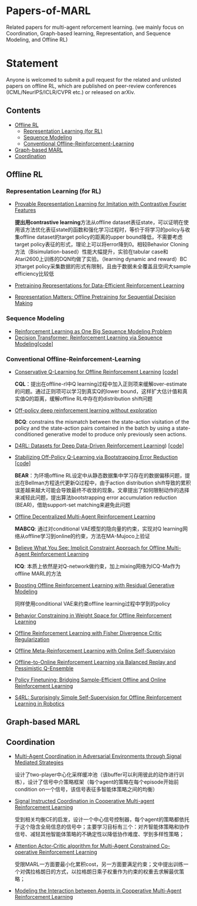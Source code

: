 # Papers-of-MARL

Related papers for multi-agent reforcement learning. (we mainly focus on Coordination, Graph-based learning, Representation, and Sequence Modeling, and Offline RL)

# Statement

Anyone is welcomed to submit a pull request for the related and unlisted papers on offline RL, which are published on peer-review conferences (ICML/NeurIPS/ICLR/CVPR etc.) or released on arXiv.


## Contents
- [Offline RL](#offline-rl)
  * [Representation Learning (for RL)](#representation-learning--for-rl)
  * [Sequence Modeling](#sequence-modeling)
  * [Conventional Offline-Reinforcement-Learning](#conventional-offline-reinforcement-learning)
- [Graph-based MARL](#graph-based-marl)
- [Coordination](#coordination)

## Offline RL

### Representation Learning (for RL)

- [Provable Representation Learning for Imitation with Contrastive Fourier Features](https://arxiv.org/pdf/2105.12272.pdf)  

  **提出用contrastive learning**方法从offline dataset表征state，可以证明在使用该方法优化表征state的函数和强化学习过程时，等价于将学习的policy与收集offline dataset的target policy的距离的upper bound降低，不需要考虑target policy表征的形式，理论上可以将error降到0。相较Behavior Cloning方法（Bisimulation-based）性能大幅提升，实验在tabular case和Atari2600上训练的DQN均做了实验。（learning dynamic and reward）BC对target policy采集数据的形式有限制，且由于数据未全覆盖且空间大sample efficiency比较低  
  
- [Pretraining Representations for Data-Efficient
Reinforcement Learning](https://arxiv.org/pdf/2106.04799.pdf)  

- [Representation Matters: Offline Pretraining for Sequential Decision Making](https://arxiv.org/pdf/2102.05815.pdf)  


### Sequence Modeling

- [Reinforcement Learning as One Big Sequence Modeling Problem](https://arxiv.org/pdf/2106.02039.pdf)
- [Decision Transformer: Reinforcement Learning via Sequence Modeling](https://arxiv.org/pdf/2106.01345.pdf)[[code]](https://github.com/kzl/decision-transformer)

### Conventional Offline-Reinforcement-Learning

- [Conservative Q-Learning for Offline Reinforcement Learning](https://arxiv.org/pdf/2006.04779.pdf) [[code]](https://github.com/aviralkumar2907/CQL)   

  **CQL**：提出在offline-rl中Q learning过程中加入正则项来缓解over-estimate的问题。通过正则项可以学习到真实Q的lower bound，这样扩大估计值和真实值Q的距离，缓解offline RL中存在的distribution shift问题
- [Off-policy deep reinforcement learning without exploration](http://proceedings.mlr.press/v97/fujimoto19a/fujimoto19a.pdf)  

  **BCQ**: constrains the mismatch between the state-action visitation of the policy and the state-action pairs contained in the batch by using a state-conditioned generative model to produce only previously seen actions.
- [D4RL: Datasets for Deep Data-Driven Reinforcement Learning](https://arxiv.org/pdf/2004.07219.pdf)) [[code]](https://github.com/rail-berkeley/d4rl)  
- [Stabilizing Off-Policy Q-Learning via Bootstrapping Error Reduction](https://arxiv.org/pdf/1906.00949.pdf) [[code]](https://github.com/aviralkumar2907/BEAR)  

  **BEAR**：为环境offline RL设定中从静态数据集中学习存在的数据偏移问题，提出在Bellman方程迭代更新Q过程中，由于action distribution shift导致的累积误差越来越大可能会导致最终不收敛的现象。文章提出了如何限制动作的选择来减轻此问题，提出算法bootstrapping error accumulation reduction (BEAR)，借助support-set matching来避免此问题  
  
- [Offline Decentralized Multi-Agent Reinforcement Learning](https://arxiv.org/pdf/2108.01832.pdf)  

  **MABCQ**: 通过对conditional VAE模型的隐向量的约束，实现对Q learning网络从offline学习到online的约束，方法在MA-Mujoco上验证  
  
- [Believe What You See: Implicit Constraint Approach for Offline Multi-Agent Reinforcement Learning](https://arxiv.org/pdf/2106.03400.pdf)  

  **ICQ**: 本质上依然是对Q-network做约束，加上mixing网络为ICQ-Ma作为offline MARL的方法  
  
- [Boosting Offline Reinforcement Learning with Residual Generative Modeling](https://arxiv.org/pdf/2106.10411.pdf)  

  同样使用conditional VAE来约束offline learning过程中学到的policy  
  
- [Behavior Constraining in Weight Space for Offline Reinforcement Learning](https://arxiv.org/pdf/2107.05479.pdf)  

- [Offline Reinforcement Learning with Fisher Divergence Critic Regularization](https://arxiv.org/pdf/2103.08050.pdf)  

- [Offline Meta-Reinforcement Learning with Online Self-Supervision](https://arxiv.org/pdf/2107.03974.pdf)  

- [Offline-to-Online Reinforcement Learning via Balanced Replay and Pessimistic Q-Ensemble](https://arxiv.org/pdf/2107.00591.pdf)  

- [Policy Finetuning: Bridging Sample-Efficient Offline and Online Reinforcement Learning](https://arxiv.org/pdf/2106.04895.pdf)

- [S4RL: Surprisingly Simple Self-Supervision for Offline Reinforcement Learning in Robotics](https://arxiv.org/pdf/2103.06326.pdf)




## Graph-based MARL




## Coordination

- [Multi-Agent Coordination in Adversarial Environments through Signal Mediated Strategies](https://arxiv.org/pdf/2102.05026.pdf)  

  设计了two-player中心化采样缓冲池（该buffer可以利用彼此的动作进行训练），设计了信号中介策略框架（每个agent的策略在每个episode开始前condition on一个信号，该信号表征多智能体策略之间的均衡）  
  
- [Signal Instructed Coordination in Cooperative Multi-agent Reinforcement Learning](https://arxiv.org/pdf/1909.04224.pdf)  

    受到相关均衡CE的启发，设计一个中心信号控制器，每个agent的策略都依托于这个隐含全局信息的信号中；主要学习目标有三个：对齐智能体策略和协作信号、减轻其他智能体策略的不确定性以降低协作难度、学到多样性策略；

- [Attention Actor-Critic algorithm for Multi-Agent Constrained
Co-operative Reinforcement Learning](https://arxiv.org/pdf/2101.02349.pdf)

    受限MARL一方面要最小化累积cost，另一方面要满足约束；文中提出训练一个对偶拉格朗日的方式，以拉格朗日乘子权重作为约束的权重去求解最优策略；

- [Modeling the Interaction between Agents in Cooperative
Multi-Agent Reinforcement Learning](https://arxiv.org/pdf/2102.06042.pdf)
